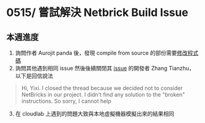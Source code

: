 0515/ 嘗試解決 Netbrick Build Issue
===
## 本週進度
1. 詢問作者 Aurojit panda 後，發現 compile from source 的部份需要[修改程式碼](https://github.com/rust-lang/rust-bindgen/issues/1498#issue-401510318)
2. 詢問其他遇到相同 issue 然後後續關閉其 [issue](https://github.com/NetSys/NetBricks/issues/103) 的開發者 Zhang Tianzhu，以下是回信說法
> Hi, Yixi. I closed the thread because we decided not to consider NetBricks in our project. I didn't find any solution to the "broken" instructions. So sorry, I cannot help
3. 在 cloudlab 上遇到的問題大致與本地虛擬機器模擬出來的結果相同